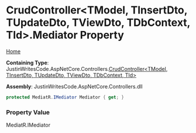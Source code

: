 # CrudController\<TModel, TInsertDto, TUpdateDto, TViewDto, TDbContext, TId\>\.Mediator Property

[Home](../../../README.md)

**Containing Type**: JustinWritesCode\.AspNetCore\.Controllers\.[CrudController\<TModel, TInsertDto, TUpdateDto, TViewDto, TDbContext, TId\>](../README.md)

**Assembly**: JustinWritesCode\.AspNetCore\.Controllers\.dll

```csharp
protected MediatR.IMediator Mediator { get; }
```

### Property Value

MediatR\.IMediator

